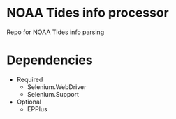 # NOAA Tides info processor
Repo for NOAA Tides info parsing

# Dependencies
* Required
	* Selenium.WebDriver
	* Selenium.Support
* Optional 
	* EPPlus

